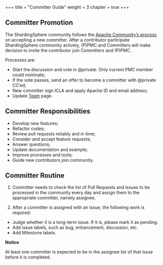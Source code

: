 +++
title = "Committer Guide"
weight = 3
chapter = true
+++

## Committer Promotion

The ShardingSphere community follows the [Apache Community’s process](http://community.apache.org/newcommitter.html) on accepting a new committer.
After a contributor participate ShardingSphere community actively, (P)PMC and Committers will make decision to invite the contributor join Committers and (P)PMC.

Processes are:

 - Start the discussion and vote in @private. Only current PMC member could nominate;
 - If the vote passes, send an offer to become a committer with @private CC’ed;
 - New committer sign ICLA and apply Apache ID and email address;
 - Update [Team](/en/team/) page.

## Committer Responsibilities

 - Develop new features;
 - Refactor codes;
 - Review pull requests reliably and in time;
 - Consider and accept feature requests;
 - Answer questions;
 - Update documentation and example;
 - Improve processes and tools;
 - Guide new contributors join community.


##  Committer Routine

1. Committer needs to check the list of Pull Requests and issues to be processed in the community every day and assign them to the appropriate committer, namely assignee.

2. After a committer is assigned with an issue, the following work is required:

 - Judge whether it is a long-term issue. If it is, please mark it as pending.
 - Add issue labels, such as bug, enhancement, discussion, etc.
 - Add Milestone labels.

**Notice**

At least one committer is expected to be in the assignee list of that issue before it is completed.

